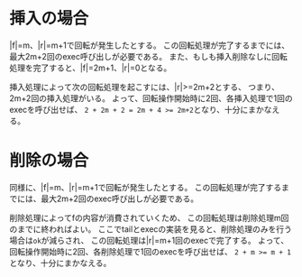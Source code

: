 # 挿入の場合

|f|=m、|r|=m+1で回転が発生したとする。
この回転処理が完了するまでには、最大2m+2回のexec呼び出しが必要である。
また、もしも挿入削除なしに回転処理を完了すると、|f|=2m+1、|r|=0となる。

挿入処理によって次の回転処理を起こすには、|r|>=2m+2とする、
つまり、2m+2回の挿入処理がいる。
よって、回転操作開始時に2回、各挿入処理で1回のexecを呼び出せば、
`2 + 2m + 2 = 2m + 4 >= 2m+2`となり、十分にまかなえる。

# 削除の場合

同様に、|f|=m、|r|=m+1で回転が発生したとする。
この回転処理が完了するまでには、最大2m+2回のexec呼び出しが必要である。

削除処理によってfの内容が消費されていくため、
この回転処理は削除処理m回のまでに終わればよい。
ここでtailとexecの実装を見ると、削除処理のみを行う場合は`ok`が減らされ、
この回転処理は|r|=m+1回のexecで完了する。
よって、回転操作開始時に2回、各削除処理で1回のexecを呼び出せば、
`2 + m >= m + 1`となり、十分にまかなえる。
